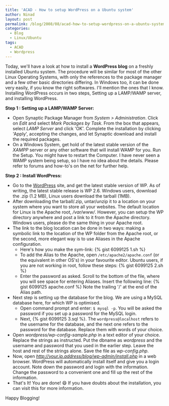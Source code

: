 ```yaml
---
title: 'ACAD - How to setup WordPress on a Ubuntu system'
author: Ninad
layout: post
permalink: /blog/2008/08/acad-how-to-setup-wordpress-on-a-ubuntu-system/
categories:
  - Blog
  - Linux/Ubuntu
tags:
  - ACAD
  - Wordpress
---
```

Today, we'll have a look at how to install a **WordPress blog** on a freshly installed Ubuntu system. The procedure will be similar for most of the other Linux Operating Systems, with only the references to the package manager and a few other basic directories differing. In Windows too, it can be done very easily, if you know the right softwares. I'll mention the ones that I know. Installing WordPress occurs in two steps, Setting up a LAMP/WAMP server, and installing WordPress.

**Step 1 : Setting up a LAMP/WAMP Server:**

  * Open Synaptic Package Manager from *System > Administration*. Click on *Edit* and select *Mark Packages by Task*. From the box that appears, select *LAMP Server* and click 'OK'. Complete the installation by clicking 'Apply', accepting the changes, and let Synaptic download and install the required packages.
  * On a Windows System, get hold of the latest stable version of the *XAMPP* server or any other software that will install WAMP for you. Run the Setup. You might have to restart the Computer. I have never seen a WAMP system being setup, so I have no idea about the details. Please refer to forums and how-to's on the net for further help.

**Step 2 : Install WordPress:**

  * Go to the [WordPress][1] site, and get the latest stable version of WP. As of writing, the latest stable release is WP 2.6. Windows users, download the .zip (1.2 MB), Linux users download the tarball (1MB).
  * After downloading the tarball/.zip, untar/unzip it to a location on your system where you want to store all your websites. The default location for Linux is the Apache root, */var/www/*. However, you can setup the WP directory anywhere and post a link to it from the Apache directory. Windows users, please do the same thing in your Apache root.
  * The link to the blog location can be done in two ways: making a symbolic link to the location of the WP folder from the Apache root, or the second, more elegant way is to use Aliases in the Apache configuration.
    * Here's how you make the sym-link: {% gist 6099125 1.sh %}
    * To add the Alias to the Apache, open `/etc/apache2/apache.conf` (or the equivalent in other OS's) in your favourite editor. Ubuntu users, if you are not working in root, follow these steps: {% gist 6099125 2.sh %}
    * Enter the password as asked. Scroll to the bottom of the file, where you will see space for entering Aliases. Insert the following line: {% gist 6099125 apache.conf %} Note the trailing '/' at the end of the Alias path.
  * Next step is setting up the database for the blog. We are using a MySQL database here, for which WP is optimised.
    * Open command prompt and enter: `$ mysql -p`. You will be asked the password if you set up a password for the MySQL login.
    * Next, {% gist 6099125 3.sql %}. The `wordpress@localhost` refers to the username for the database, and the next one refers to the password for the database. Replace them with words of your choice.
  * Open *wordpress/wp-config-sample.php* in a text editor of your choice. Replace the strings as instructed. Put the dbname as *wordpress* and the username and password that you used in the earlier step. Leave the host and rest of the strings alone. Save the file as *wp-config.php*.
  * Now, open *http://your.ip.address/blog/wp-admin/install.php* in a web browser. WordPress will automatically install itself and give you a login account. Note down the password and login with the information. Change the password to a convenient one and fill up the rest of the information.
  * That's It! You are done! :smile: If you have doubts about the installation, you can visit this for more information.

Happy Blogging!

 [1]: http://wordpress.org/download/ "WP download page"
